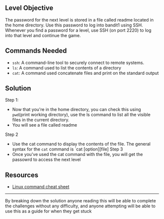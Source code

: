 ## **Level Objective**

The password for the next level is stored in a file called readme located in the home directory. Use this password to log into bandit1 using SSH. Whenever you find a password for a level, use SSH (on port 2220) to log into that level and continue the game.

## **Commands Needed**

- `ssh`: A command-line tool to securely connect to remote systems.
- `ls`: A command used to list the contents of a directory
- `cat`: A command used concatenate files and print on the standard output
## **Solution**

Step 1:
- Now that you're in the home directory, you can check this using `pwd`(print working directory), use the ls command to list all the visible files in the current directory. 
- You will see a file called readme

Step 2
- Use the cat command to display the contents of the file. The general syntax for the `cat` command is `cat [option][file]
Step 3
- Once you've used the cat command with the file, you will get the passowrd to access the next level

## **Resources**
- [Linux command cheat sheet](https://www.geeksforgeeks.org/linux-commands-cheat-sheet/)

***

By breaking down the solution anyone reading this will be able to complete the challenges without any difficulty, and anyone attempting will be able to use this as a guide for when they get stuck
